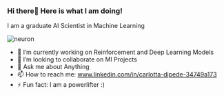 ### Hi there👋 Here is what I am doing!

I am a graduate AI Scientist in Machine Learning

![neuron](https://user-images.githubusercontent.com/73316290/112859289-96932d80-90aa-11eb-9a0e-cf84dd355c6f.gif)

- 🔭 I’m currently working on Reinforcement and Deep Learning Models
- 👯 I’m looking to collaborate on Ml Projects 
- 💬 Ask me about Anything
- 📫 How to reach me: www.linkedin.com/in/carlotta-dipede-34749a173
- ⚡ Fun fact: I am a powerlifter :)
